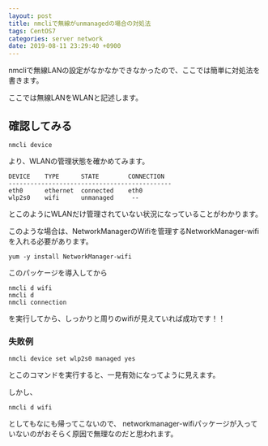 ```yaml
---
layout: post
title: nmcliで無線がunmanagedの場合の対処法
tags: CentOS7
categories: server network
date: 2019-08-11 23:29:40 +0900
---
```


nmcliで無線LANの設定がなかなかできなかったので、ここでは簡単に対処法を書きます。

ここでは無線LANをWLANと記述します。

確認してみる
------

    nmcli device

より、WLANの管理状態を確かめてみます。

    DEVICE    TYPE      STATE        CONNECTION
    ---------------------------------------------
    eth0      ethernet  connected    eth0
    wlp2s0    wifi      unmanaged     --

とこのようにWLANだけ管理されていない状況になっていることがわかります。

このような場合は、NetworkManagerのWifiを管理するNetworkManager-wifiを入れる必要があります。

    yum -y install NetworkManager-wifi

このパッケージを導入してから

    nmcli d wifi
    nmcli d
    nmcli connection

を実行してから、しっかりと周りのwifiが見えていれば成功です！！

### 失敗例

    nmcli device set wlp2s0 managed yes

とこのコマンドを実行すると、一見有効になってように見えます。

しかし、

    nmcli d wifi

としてもなにも帰ってこないので、 networkmanager-wifiパッケージが入っていないのがおそらく原因で無理なのだと思われます。
